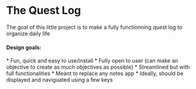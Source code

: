 <h1>The Quest Log</h1>

The goal of this little project is to make a fully functionning quest log to organize daily life

<h4>Design goals:</h4>
    * Fun, quick and easy to use/install 
    * Fully open to user (can make an objective to create as much objectives as possible)
    * Streamlined but with full functionalities 
    * Meant to replace any notes app
    * Ideally, should be displayed and naviguated using a few keys